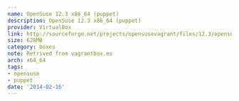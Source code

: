 ```yaml
---
name: OpenSuse 12.3 x86_64 (puppet)
description: OpenSuse 12.3 x86_64 (puppet)
provider: VirtualBox
link: http://sourceforge.net/projects/opensusevagrant/files/12.3/opensuse-12.3-64.box/download
size: 628MB
category: boxes
note: Retrived from vagrantbox.es
arch: x64_64
tags:
- opensuse
- puppet
date: '2014-02-16'
---
```

